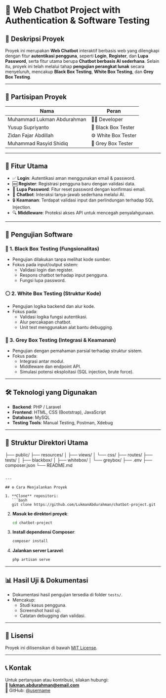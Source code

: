 # 💬 Web Chatbot Project with Authentication & Software Testing

## 📌 Deskripsi Proyek

Proyek ini merupakan **Web Chatbot** interaktif berbasis web yang dilengkapi dengan fitur **autentikasi pengguna**, seperti **Login**, **Register**, dan **Lupa Password**, serta fitur utama berupa **Chatbot berbasis AI sederhana**. Selain itu, proyek ini telah melalui tahap **pengujian perangkat lunak** secara menyeluruh, mencakup **Black Box Testing**, **White Box Testing**, dan **Grey Box Testing**.

---

## 👥 Partisipan Proyek

| Nama                          | Peran                |
|-------------------------------|----------------------|
| Muhammad Lukman Abdurahman    | 👨‍💻 Developer         |
| Yusup Supriyanto              | 🧪 Black Box Tester  |
| Zidan Fajar Abdillah          | ⚙️ White Box Tester  |
| Muhammad Rasyid Shidiq        | 🧩 Grey Box Tester   |

---

## 🚀 Fitur Utama

- ✅ **Login**: Autentikasi aman menggunakan email & password.
- 🆕 **Register**: Registrasi pengguna baru dengan validasi data.
- 🔁 **Lupa Password**: Fitur reset password dengan konfirmasi email.
- 🤖 **Chatbot**: Interaksi tanya-jawab sederhana melalui AI.
- 🔒 **Keamanan**: Terdapat validasi input dan perlindungan terhadap SQL Injection.
- 🔍 **Middleware**: Proteksi akses API untuk mencegah penyalahgunaan.

---

## 🧪 Pengujian Software

### 🔲 1. Black Box Testing (Fungsionalitas)

- Pengujian dilakukan tanpa melihat kode sumber.
- Fokus pada input/output sistem:
  - Validasi login dan register.
  - Respons chatbot terhadap input pengguna.
  - Fungsi lupa password.

### ⚪ 2. White Box Testing (Struktur Kode)

- Pengujian logika backend dan alur kode.
- Fokus pada:
  - Validasi logika fungsi autentikasi.
  - Alur percakapan chatbot.
  - Unit test menggunakan alat bantu debugging.

### 🔳 3. Grey Box Testing (Integrasi & Keamanan)

- Pengujian dengan pemahaman parsial terhadap struktur sistem.
- Fokus pada:
  - Integrasi antar modul.
  - Middleware dan endpoint API.
  - Simulasi potensi eksploitasi (SQL injection, brute force).

---

## 🛠️ Teknologi yang Digunakan

- **Backend**: PHP / Laravel
- **Frontend**: HTML, CSS (Bootstrap), JavaScript
- **Database**: MySQL
- **Testing Tools**: Manual Testing, Postman, Xdebug

---

## 📂 Struktur Direktori Utama

├── public/
├── resources/
│ ├── views/
│ └── css/
├── routes/
├── tests/
│ ├── blackbox/
│ ├── whitebox/
│ └── greybox/
├── .env
├── composer.json
└── README.md

```

---

## ⚙️ Cara Menjalankan Proyek

1. **Clone** repositori:
   ```bash
   git clone https://github.com/LukmanAbdurahman/chatbot-project.git
   ```

2. **Masuk ke direktori proyek**:
   ```bash
   cd chatbot-project
   ```

3. **Install dependensi Composer**:
   ```bash
   composer install
   ```

4. **Jalankan server Laravel**:
   ```bash
   php artisan serve
   ```

---

## 📊 Hasil Uji & Dokumentasi

- Dokumentasi hasil pengujian tersedia di folder `tests/`.
- Mencakup:
  - Studi kasus pengguna.
  - Screenshot hasil uji.
  - Catatan debugging dan validasi.

---

## 📃 Lisensi

Proyek ini dilisensikan di bawah [MIT License](LICENSE).

---

## 📞 Kontak

Untuk pertanyaan atau kontribusi, silakan hubungi:  
📧 **lukman.abdurahman@email.com**  
🔗 GitHub: [@username](https://github.com/LukmanAbdurahman)
